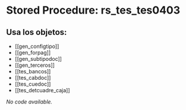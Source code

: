 # Stored Procedure: rs_tes_tes0403

## Usa los objetos:
- [[gen_configtipo]]
- [[gen_forpag]]
- [[gen_subtipodoc]]
- [[gen_terceros]]
- [[tes_bancos]]
- [[tes_cabdoc]]
- [[tes_cuedoc]]
- [[tes_detcuadre_caja]]

*No code available.*
